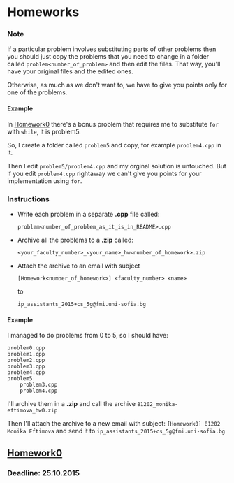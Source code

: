 # Homeworks

### Note

If a particular problem involves substituting parts of other problems then you
should just copy the problems that you need to change in a folder called
`problem<number_of_problem>` and then edit the files. That way, you'll have your
original files and the edited ones.

Otherwise, as much as we don't want to, we have to give you points only for one
of the problems.

#### Example

In [Homework0](https://github.com/fmi-lab/up/tree/master/homeworks/hw0#bonus-problem-5-25-points)
there's a bonus problem that requires me to substitute `for` with `while`, it is
problem5.

So, I create a folder called `problem5` and copy, for example `problem4.cpp` in
it.

Then I edit `problem5/problem4.cpp` and my orginal solution is untouched. But
if you edit `problem4.cpp` rightaway we can't give you points for your 
implementation using `for`.

### Instructions

-   Write each problem in a separate **.cpp** file called:

    ```
    problem<number_of_problem_as_it_is_in_README>.cpp
    ```

-   Archive all the problems to a **.zip** called:

    ```
    <your_faculty_number>_<your_name>_hw<number_of_homework>.zip
    ```

-   Attach the archive to an email with subject

    ```
    [Homework<number_of_homework>] <faculty_number> <name>
    ```

    to

    ```
    ip_assistants_2015+cs_5g@fmi.uni-sofia.bg
    ```

#### Example

I managed to do problems from 0 to 5, so I should have:
```
problem0.cpp
problem1.cpp
problem2.cpp
problem3.cpp
problem4.cpp
problem5
    problem3.cpp
    problem4.cpp
```

I'll archive them in a **.zip** and call the archive
`81202_monika-eftimova_hw0.zip`

Then I'll attach the archive to a new email with subject:
`[Homework0] 81202 Monika Eftimova` and send it to 
`ip_assistants_2015+cs_5g@fmi.uni-sofia.bg`

## [Homework0](https://github.com/fmi-lab/up/tree/master/homeworks/hw0)

### Deadline: 25.10.2015


